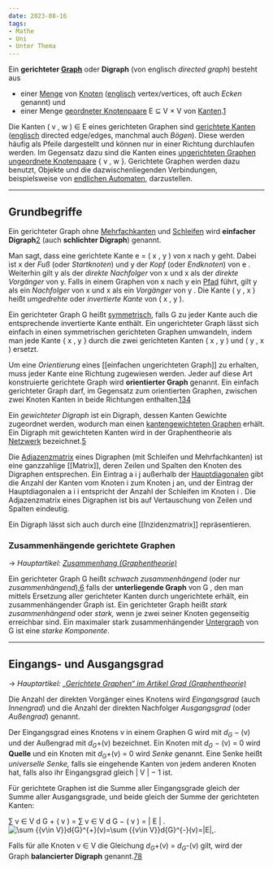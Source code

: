 ```yaml
---
date: 2023-08-16
tags: 
- Mathe
- Uni
- Unter Thema
---
```

Ein **gerichteter [Graph](https://de.wikipedia.org/wiki/Graph_(Graphentheorie) "Graph (Graphentheorie)")** oder **Digraph** (von englisch _directed graph_) besteht aus

- einer [Menge](https://de.wikipedia.org/wiki/Menge_(Mathematik) "Menge (Mathematik)") von [Knoten](https://de.wikipedia.org/wiki/Knoten_(Graphentheorie) "Knoten (Graphentheorie)") ([englisch](https://de.wikipedia.org/wiki/Englische_Sprache "Englische Sprache") vertex/vertices, oft auch _Ecken_ genannt) und
- einer Menge [geordneter Knotenpaare](https://de.wikipedia.org/wiki/Geordnetes_Paar "Geordnetes Paar") E ⊆ V × V von [Kanten](https://de.wikipedia.org/wiki/Kante_(Graphentheorie) "Kante (Graphentheorie)").[1](https://de.wikipedia.org/wiki/Gerichteter_Graph#cite_note-Diestel2010-1)

Die Kanten ( v , w ) ∈ E eines gerichteten Graphen sind [gerichtete Kanten](https://de.wikipedia.org/wiki/Gerichtete_Kante "Gerichtete Kante") ([englisch](https://de.wikipedia.org/wiki/Englische_Sprache "Englische Sprache") directed edge/edges, manchmal auch _Bögen_). Diese werden häufig als Pfeile dargestellt und können nur in einer Richtung durchlaufen werden. Im Gegensatz dazu sind die Kanten eines [ungerichteten Graphen](https://de.wikipedia.org/wiki/Ungerichteter_Graph "Ungerichteter Graph") [ungeordnete Knotenpaare](https://de.wikipedia.org/wiki/Ungeordnetes_Paar "Ungeordnetes Paar") { v , w }. Gerichtete Graphen werden dazu benutzt, Objekte und die dazwischenliegenden Verbindungen, beispielsweise von [endlichen Automaten](https://de.wikipedia.org/wiki/Endlicher_Automat "Endlicher Automat"), darzustellen.

---
## Grundbegriffe
Ein gerichteter Graph ohne [Mehrfachkanten](https://de.wikipedia.org/wiki/Mehrfachkante "Mehrfachkante") und [Schleifen](https://de.wikipedia.org/wiki/Schleife_(Graphentheorie) "Schleife (Graphentheorie)") wird **einfacher Digraph**[2](https://de.wikipedia.org/wiki/Gerichteter_Graph#cite_note-2) (auch **schlichter Digraph**) genannt.

Man sagt, dass eine gerichtete Kante e = ( x , y ) von x nach y geht. Dabei ist x der _Fuß_ (oder _Startknoten_) und y der _Kopf_ (oder _Endknoten_) von e . Weiterhin gilt y als der _direkte Nachfolger_ von x und x als der _direkte Vorgänger_ von y. Falls in einem Graphen von x nach y ein [Pfad](https://de.wikipedia.org/wiki/Pfad_(Graphentheorie) "Pfad (Graphentheorie)") führt, gilt y als ein _Nachfolger_ von x und x als ein _Vorgänger_ von y . Die Kante ( y , x ) heißt _umgedrehte_ oder _invertierte Kante_ von ( x , y ).

Ein gerichteter Graph G heißt [symmetrisch](https://de.wikipedia.org/wiki/Symmetrischer_Graph "Symmetrischer Graph"), falls G zu jeder Kante auch die entsprechende invertierte Kante enthält. Ein ungerichteter Graph lässt sich einfach in einen symmetrischen gerichteten Graphen umwandeln, indem man jede Kante { x , y } durch die zwei gerichteten Kanten ( x , y ) und ( y , x ) ersetzt.

Um eine _Orientierung_ eines [[einfachen ungerichteten Graph]] zu erhalten, muss jeder Kante eine Richtung zugewiesen werden. Jeder auf diese Art konstruierte gerichtete Graph wird **orientierter Graph** genannt. Ein einfach gerichteter Graph darf, im Gegensatz zum orientierten Graphen, zwischen zwei Knoten Kanten in beide Richtungen enthalten.[1](https://de.wikipedia.org/wiki/Gerichteter_Graph#cite_note-Diestel2010-1)[3](https://de.wikipedia.org/wiki/Gerichteter_Graph#cite_note-3)[4](https://de.wikipedia.org/wiki/Gerichteter_Graph#cite_note-4)

Ein _gewichteter Digraph_ ist ein Digraph, dessen Kanten Gewichte zugeordnet werden, wodurch man einen [kantengewichteten Graphen](https://de.wikipedia.org/wiki/Kantengewichteter_Graph "Kantengewichteter Graph") erhält. Ein Digraph mit gewichteten Kanten wird in der Graphentheorie als [Netzwerk](https://de.wikipedia.org/wiki/Netzwerk_(Graphentheorie) "Netzwerk (Graphentheorie)") bezeichnet.[5](https://de.wikipedia.org/wiki/Gerichteter_Graph#cite_note-5)

Die [Adjazenzmatrix](Adjazenzmatrix.md) eines Digraphen (mit Schleifen und Mehrfachkanten) ist eine ganzzahlige [[Matrix]], deren Zeilen und Spalten den Knoten des Digraphen entsprechen. Ein Eintrag a i j außerhalb der [Hauptdiagonalen](https://de.wikipedia.org/wiki/Hauptdiagonale "Hauptdiagonale") gibt die Anzahl der Kanten vom Knoten i zum Knoten j an, und der Eintrag der Hauptdiagonalen a i i entspricht der Anzahl der Schleifen im Knoten i . Die Adjazenzmatrix eines Digraphen ist bis auf Vertauschung von Zeilen und Spalten eindeutig.

Ein Digraph lässt sich auch durch eine [[Inzidenzmatrix]] repräsentieren.

### Zusammenhängende gerichtete Graphen
→ _Hauptartikel: [Zusammenhang (Graphentheorie)](https://de.wikipedia.org/wiki/Zusammenhang_(Graphentheorie) "Zusammenhang (Graphentheorie)")_

Ein gerichteter Graph G  heißt _schwach zusammenhängend_ (oder nur _zusammenhängend_),[6](https://de.wikipedia.org/wiki/Gerichteter_Graph#cite_note-6) falls der **unterliegende Graph** von G , den man mittels Ersetzung aller gerichteter Kanten durch ungerichtete erhält, ein zusammenhängender Graph ist. Ein gerichteter Graph heißt _stark zusammenhängend_ oder _stark,_ wenn je zwei seiner Knoten gegenseitig erreichbar sind. Ein maximaler stark zusammenhängender [Untergraph](https://de.wikipedia.org/wiki/Untergraph "Untergraph") von G ist eine _starke Komponente_.

---
## Eingangs- und Ausgangsgrad
→ _Hauptartikel: [„Gerichtete Graphen“ im Artikel Grad (Graphentheorie)](https://de.wikipedia.org/wiki/Grad_(Graphentheorie)#Gerichtete_Graphen "Grad (Graphentheorie)")_

Die Anzahl der direkten Vorgänger eines Knotens wird _Eingangsgrad_ (auch _Innengrad_) und die Anzahl der direkten Nachfolger _Ausgangsgrad_ (oder _Außengrad_) genannt.

Der Eingangsgrad eines Knotens v in einem Graphen G wird mit $d_{G}$ − (v) und der Außengrad mit $d_{G}$+(v) bezeichnet. Ein Knoten mit $d_{G}$ − (v) = 0 wird **Quelle** und ein Knoten mit $d_{G}$+(v) = 0 wird _Senke_ genannt. Eine Senke heißt _universelle Senke,_ falls sie eingehende Kanten von jedem anderen Knoten hat, falls also ihr Eingangsgrad gleich | V | − 1 ist.

Für gerichtete Graphen ist die Summe aller Eingangsgrade gleich der Summe aller Ausgangsgrade, und beide gleich der Summe der gerichteten Kanten:

∑ v ∈ V d G + ( v ) = ∑ v ∈ V d G − ( v ) = | E | . ![\sum _{{v\in V}}d_{G}^{+}(v)=\sum _{{v\in V}}d_{G}^{-}(v)=|E|\,.](https://wikimedia.org/api/rest_v1/media/math/render/svg/a52463d0e6bc00dceff45ea04c605dce2e2e3583) 

Falls für alle Knoten v ∈ V die Gleichung $d_{G}$+(v) = $d_{G}$-(v) gilt, wird der Graph **balancierter Digraph** genannt.[7](https://de.wikipedia.org/wiki/Gerichteter_Graph#cite_note-7)[8](https://de.wikipedia.org/wiki/Gerichteter_Graph#cite_note-8)
